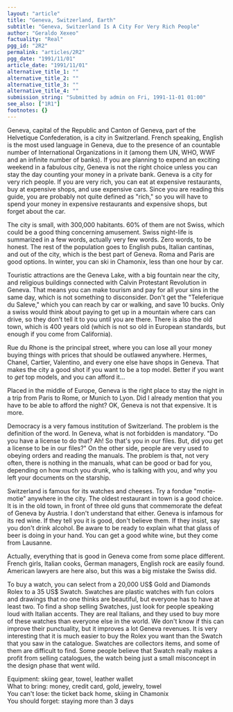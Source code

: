 ```yaml
---
layout: "article"
title: "Geneva, Switzerland, Earth"
subtitle: "Geneva, Switzerland Is A City For Very Rich People"
author: "Geraldo Xexeo"
factuality: "Real"
pgg_id: "2R2"
permalink: "articles/2R2"
pgg_date: "1991/11/01"
article_date: "1991/11/01"
alternative_title_1: ""
alternative_title_2: ""
alternative_title_3: ""
alternative_title_4: ""
submission_string: "Submitted by admin on Fri, 1991-11-01 01:00"
see_also: ["1R1"]
footnotes: {}
---
```

<div>
<p>Geneva, capital of the Republic and Canton of Geneva, part of the Helvetique Confederation, is a city in Switzerland. French speaking, English is the most used language in Geneva, due to the presence of an countable number of International Organizations in it (among them UN, WHO, WWF and an infinite number of banks). If you are planning to expend an exciting weekend in a fabulous city, Geneva is not the right choice unless you can stay the day counting your money in a private bank. Geneva is a city for very rich people. If you are very rich, you can eat at expensive restaurants, buy at expensive shops, and use expensive cars. Since you are reading this guide, you are probably not quite defined as "rich," so you will have to spend your money in expensive restaurants and expensive shops, but forget about the car.</p>
<p>The city is small, with 300,000 habitants. 60% of them are not Swiss, which could be a good thing concerning amusement. Swiss night-life is summarized in a few words, actually very few words. Zero words, to be honest. The rest of the population goes to English pubs, Italian cantinas, and out of the city, which is the best part of Geneva. Roma and Paris are good options. In winter, you can ski in Chamonix, less than one hour by car.</p>
<p>Touristic attractions are the Geneva Lake, with a big fountain near the city, and religious buildings connected with Calvin Protestant Revolution in Geneva. That means you can make tourism and pay for all your sins in the same day, which is not something to disconsider. Don't get the "Teleferique du Saleve," which you can reach by car or walking, and save 10 bucks. Only a swiss would think about paying to get up in a mountain where cars can drive, so they don't tell it to you until you are there. There is also the old town, which is 400 years old (which is not so old in European standards, but enough if you come from California).</p>
<p>Rue du Rhone is the principal street, where you can lose all your money buying things with prices that should be outlawed anywhere. Hermes, Chanel, Cartier, Valentino, and every one else have shops in Geneva. That makes the city a good shot if you want to be a top model. Better if you want to <em>get</em> top models, and you can afford it...</p>
<p>Placed in the middle of Europe, Geneva is the right place to stay the night in a trip from Paris to Rome, or Munich to Lyon. Did I already mention that you have to be able to afford the night? OK, Geneva is not that expensive. It is more.</p>
<p>Democracy is a very famous institution of Switzerland. The problem is the definition of the word. In Geneva, what is not forbidden is mandatory. "Do you have a license to do that? Ah! So that's you in our files. But, did you get a license to be in our files?" On the other side, people are very used to obeying orders and reading the manuals. The problem is that, not very often, there is nothing in the manuals, what can be good or bad for you, depending on how much you drunk, who is talking with you, and why you left your documents on the starship.</p>
<p>Switzerland is famous for its watches and cheeses. Try a fondue "motie-motie" anywhere in the city. The oldest restaurant in town is a good choice. It is in the old town, in front of three old guns that commemorate the defeat of Geneva by Austria. I don't understand that either. Geneva is infamous for its red wine. If they tell you it is good, don't believe them. If they insist, say you don't drink alcohol. Be aware to be ready to explain what that glass of beer is doing in your hand. You can get a good white wine, but they come from Lausanne.</p>
<p>Actually, everything that is good in Geneva come from some place different. French girls, Italian cooks, German managers, English rock are easily found. American lawyers are here also, but this was a big mistake the Swiss did.</p>
<p>To buy a watch, you can select from a 20,000 US$ Gold and Diamonds Rolex to a 35 US$ Swatch. Swatches are plastic watches with fun colors and drawings that no one thinks are beautiful, but everyone has to have at least two. To find a shop selling Swatches, just look for people speaking loud with Italian accents. They are real Italians, and they used to buy more of these watches than everyone else in the world. We don't know if this can improve their punctuality, but it improves a lot Geneva revenues. It is very interesting that it is much easier to buy the Rolex you want than the Swatch that you saw in the catalogue. Swatches are collectors items, and some of them are difficult to find. Some people believe that Swatch really makes a profit from selling catalogues, the watch being just a small misconcept in the design phase that went wild.</p>
<p>Equipment: skiing gear, towel, leather wallet<br>
What to bring: money, credit card, gold, jewelry, towel<br>
You can't lose: the ticket back home, skiing in Chamonix<br>
You should forget: staying more than 3 days</p>
</div>

